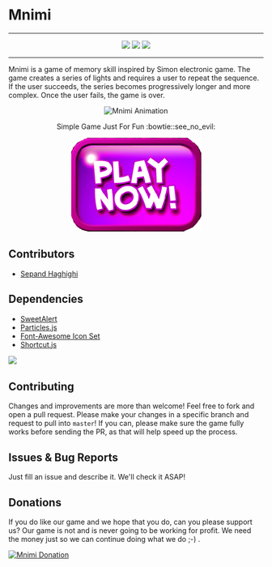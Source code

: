 # Mnimi

----------		


<div align="center">

<a href="http://www.mnimi.ir"><img src="https://img.shields.io/badge/GAME-PLAY!-green.svg"></a>
<a href="http://www.mnimi.ir/donate.html"><img src="https://img.shields.io/badge/SUPPORT-DONATE-red.svg"></a>
<a href="https://github.com/sepandhaghighi/mnimi/blob/master/LICENSE"><img src="https://img.shields.io/github/license/mashape/apistatus.svg"/></a>

</div>

----------	

Mnimi is a game of memory skill inspired by Simon electronic game.
The game creates a series of lights and requires a user to repeat the sequence. If the user succeeds, the series becomes progressively longer and more complex. Once the user fails, the game is over.

<p align="center">
  <img src="http://www.mnimi.ir/images/help.gif" alt="Mnimi Animation" width="550px" height="707px">
</p>
<p align="center">
   Simple Game Just For Fun :bowtie::see_no_evil:
</p>
<p align="center">
<a  href="http://www.mnimi.ir"><img src="images/playbutton.png"></a>
</p>			


## Contributors

- [Sepand Haghighi](https://github.com/sepandhaghighi "Sepand Haghighi")

## Dependencies

- [SweetAlert](https://sweetalert.js.org/ "SweetAlert")
- [Particles.js](https://github.com/VincentGarreau/particles.js/ "Particles.js")
- [Font-Awesome Icon Set](http://fontawesome.io/ "Font-Awesome Icon Set")
- [Shortcut.js](http://openjs.com/scripts/events/keyboard_shortcuts/ "Shortcut.js")

<a href="https://www.netlify.com">
  <img src="https://www.netlify.com/img/global/badges/netlify-color-accent.svg"/>
</a>

## Contributing

Changes and improvements are more than welcome! Feel free to fork and open a pull request. Please make your changes in a specific branch and request to pull into `master`! If you can, please make sure the game fully works before sending the PR, as that will help speed up the process.

## Issues & Bug Reports			

Just fill an issue and describe it. We'll check it ASAP!

## Donations

If you do like our game and we hope that you do, can you please support us? Our game is not and is never going to be working for profit. We need the money just so we can continue doing what we do ;-) .			


				
<a href="https://www.mnimi.ir/donate.html" target="_blank"><img src="http://www.mnimi.ir/images/Donate-Button.png" height="90px" width="270px" alt="Mnimi Donation"></a>

